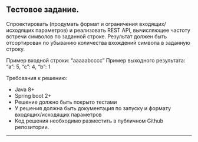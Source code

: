 ## Тестовое задание.

Спроектировать (продумать формат и ограничения входящих/исходящих параметров) и реализовать REST API, вычисляющее частоту встречи символов по заданной строке. Результат должен быть отсортирован по убыванию количества вхождений символа в заданную строку.

Пример входной строки: “aaaaabcccc”
Пример выходного результата: “a”: 5, “c”: 4, “b”: 1

Требования к решению:  
* Java 8+
* Spring boot 2+
* Решение должно быть покрыто тестами
* У решения должна быть документация по запуску и формату входящих/исходящих параметров
* Код решения необходимо разместить в публичном Github репозитории.

---

